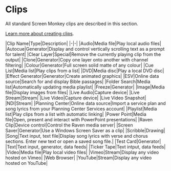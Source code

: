# Clips

All standard Screen Monkey clips are described in this section.

[Learn more about creating clips](../CreatingClips.md).


|Clip Name|Type|Description|
|-|-|
|Audio|Media file|Play local audio files|
|Autocue|Generator|Display and control vertically scrolling text as a prompt for talent|
|Clear Layer|Special|Remove the currently playing clip from the output|
|Clone|Generator|Copy one layer onto another with channel filtering|
|Colour|Generator|Full screen solid matte of any colour|
|Cue List|Media list|Play clips from a list|
|DVD|Media disc|Play a local DVD disc|
|Effect Generator|Generator|Create animated graphics|
|ESV|Online data source|Search for and display Bible passages|
|Folder Search|Media list|Automatically updating media playlist|
|Freeze|Generator|
|Image|Media file|Display images from files|
|Live Audio|Capture device|
|Live Stream|Stream|
|Live Video|Capture device|
|Live Video Snapshot|
|NDI|Stream|
|Planning Center|Online data source|Import a service plan and song lyrics from your Planning Center Services account|
|Playlist|Media list|Play clips from a list with automatic linking|
|Power Point|Media file|Open, present and interact with PowerPoint presentations|
|Raven Clip|Device control|Control the Raven media server|
|Screen Saver|Generator|Use a Windows Screen Saver as a clip|
|Scribble|Drawing|
|Song|Text input, text file|Display song lyrics with verse and chorus sections. Enter new text or open a saved song file.|
|Test Card|Generator|
|Text|Text input, generator, data feeds|
|Ticker Tape|Text intput, data feeds|
|Video|Media file|Play local video files|
|Vimeo|Stream|Display any video hosted on Vimeo|
|Web Browser|
|YouTube|Stream|Display any video hosted on YouTube|

